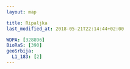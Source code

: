 ```yaml
---
layout: map

title: Ripaljka
last_modified_at: 2018-05-21T22:14:44+02:00

WDPA: [328896]
BioRaS: [390]
geoSrbija:
  L1_183: [2]
---
```

